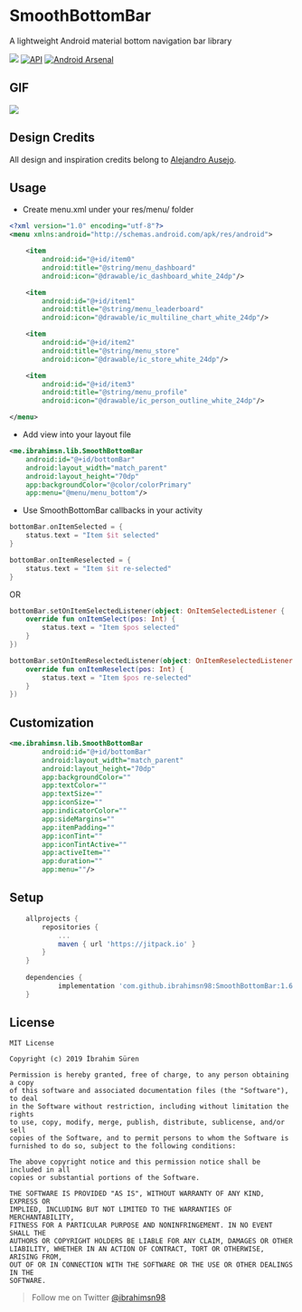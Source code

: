 # SmoothBottomBar

A lightweight Android material bottom navigation bar library

[![](https://jitpack.io/v/ibrahimsn98/SmoothBottomBar.svg)](https://jitpack.io/#ibrahimsn98/SmoothBottomBar)
[![API](https://img.shields.io/badge/API-16%2B-brightgreen.svg?style=flat)](https://android-arsenal.com/api?level=16)
[![Android Arsenal]( https://img.shields.io/badge/Android%20Arsenal-SmoothBottomBar-green.svg?style=flat )]( https://android-arsenal.com/details/1/7932 )

## GIF

<img src="https://cdn.dribbble.com/users/1015191/screenshots/6251784/snapp---animation.gif"/>

## Design Credits

All design and inspiration credits belong to [Alejandro Ausejo](https://dribbble.com/shots/6251784-Navigation-Menu-Animation).

## Usage

-   Create menu.xml under your res/menu/ folder
```xml
<?xml version="1.0" encoding="utf-8"?>
<menu xmlns:android="http://schemas.android.com/apk/res/android">

    <item
        android:id="@+id/item0"
        android:title="@string/menu_dashboard"
        android:icon="@drawable/ic_dashboard_white_24dp"/>

    <item
        android:id="@+id/item1"
        android:title="@string/menu_leaderboard"
        android:icon="@drawable/ic_multiline_chart_white_24dp"/>

    <item
        android:id="@+id/item2"
        android:title="@string/menu_store"
        android:icon="@drawable/ic_store_white_24dp"/>

    <item
        android:id="@+id/item3"
        android:title="@string/menu_profile"
        android:icon="@drawable/ic_person_outline_white_24dp"/>

</menu>
```

-   Add view into your layout file
```xml
<me.ibrahimsn.lib.SmoothBottomBar
    android:id="@+id/bottomBar"
    android:layout_width="match_parent"
    android:layout_height="70dp"
    app:backgroundColor="@color/colorPrimary"
    app:menu="@menu/menu_bottom"/>
```

-   Use SmoothBottomBar callbacks in your activity
```kotlin
bottomBar.onItemSelected = {
    status.text = "Item $it selected"
}

bottomBar.onItemReselected = {
    status.text = "Item $it re-selected"
}
```

OR
```kotlin
bottomBar.setOnItemSelectedListener(object: OnItemSelectedListener {
    override fun onItemSelect(pos: Int) {
        status.text = "Item $pos selected"
    }
})

bottomBar.setOnItemReselectedListener(object: OnItemReselectedListener {
    override fun onItemReselect(pos: Int) {
        status.text = "Item $pos re-selected"
    }
})
```

## Customization

```xml
<me.ibrahimsn.lib.SmoothBottomBar
        android:id="@+id/bottomBar"
        android:layout_width="match_parent"
        android:layout_height="70dp"
        app:backgroundColor=""
        app:textColor=""
        app:textSize=""
        app:iconSize=""
        app:indicatorColor=""
        app:sideMargins=""
        app:itemPadding=""
        app:iconTint=""
        app:iconTintActive=""
        app:activeItem=""
        app:duration=""
        app:menu=""/>
```

## Setup

```gradle
	allprojects {
		repositories {
			...
			maven { url 'https://jitpack.io' }
		}
	}
	
	dependencies {
	        implementation 'com.github.ibrahimsn98:SmoothBottomBar:1.6'
	}
```

## License

```
MIT License

Copyright (c) 2019 İbrahim Süren

Permission is hereby granted, free of charge, to any person obtaining a copy
of this software and associated documentation files (the "Software"), to deal
in the Software without restriction, including without limitation the rights
to use, copy, modify, merge, publish, distribute, sublicense, and/or sell
copies of the Software, and to permit persons to whom the Software is
furnished to do so, subject to the following conditions:

The above copyright notice and this permission notice shall be included in all
copies or substantial portions of the Software.

THE SOFTWARE IS PROVIDED "AS IS", WITHOUT WARRANTY OF ANY KIND, EXPRESS OR
IMPLIED, INCLUDING BUT NOT LIMITED TO THE WARRANTIES OF MERCHANTABILITY,
FITNESS FOR A PARTICULAR PURPOSE AND NONINFRINGEMENT. IN NO EVENT SHALL THE
AUTHORS OR COPYRIGHT HOLDERS BE LIABLE FOR ANY CLAIM, DAMAGES OR OTHER
LIABILITY, WHETHER IN AN ACTION OF CONTRACT, TORT OR OTHERWISE, ARISING FROM,
OUT OF OR IN CONNECTION WITH THE SOFTWARE OR THE USE OR OTHER DEALINGS IN THE
SOFTWARE.
```


> Follow me on Twitter [@ibrahimsn98](https://twitter.com/ibrahimsn98)
